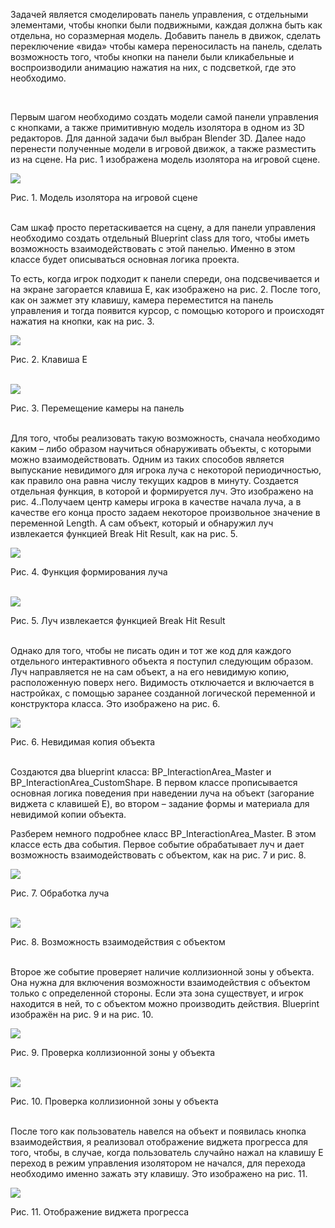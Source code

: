 <p>Задачей является смоделировать панель управления, с отдельными элементами, чтобы кнопки были подвижными, каждая должна быть как отдельна, но соразмерная модель. 
Добавить панель в движок, сделать переключение «вида» чтобы камера переносиласть на панель, сделать возможность того, чтобы кнопки на панели были кликабельные и 
воспроизводили анимацию нажатия на них, с подсветкой, где это необходимо.</p>
</br>

<p>Первым шагом необходимо создать модели самой панели управления с кнопками, а также примитивную модель изолятора в одном из 3D редакторов. Для данной задачи был выбран Blender 3D. 
Далее надо перенести полученные модели в игровой движок, а также разместить из на сцене. На рис. 1 изображена модель изолятора на игровой сцене.</p>
<p><img src="Images/Рисунок1.png"></p>
<figcaption>Рис. 1. Модель изолятора на игровой сцене</figcaption>
</br>

<p>Сам шкаф просто перетаскивается на сцену, а для панели управления необходимо создать отдельный Blueprint class для того, чтобы иметь возможность взаимодействовать с этой панелью. Именно в этом классе будет описываться основная логика проекта.</p>
<p>То есть, когда игрок подходит к панели спереди, она подсвечивается и на экране загорается клавиша E, как изображено на рис. 2. После того, как он зажмет эту клавишу, камера переместится на панель управления и тогда появится курсор, с помощью которого и происходят нажатия на кнопки, как на рис. 3.</p>
<p><img src="Images/Рисунок2.png"></p>
<figcaption>Рис. 2. Клавиша E</figcaption>
</br>
<p><img src="Images/Рисунок3.png"></p>
<figcaption>Рис. 3. Перемещение камеры на панель</figcaption>
</br>

<p>Для того, чтобы реализовать такую возможность, сначала необходимо каким – либо образом научиться обнаруживать объекты, с которыми можно взаимодействовать. Одним из таких способов является выпускание невидимого для игрока луча с некоторой периодичностью, как правило она равна числу текущих кадров в минуту. Создается отдельная функция, в которой и формируется луч. Это изображено на рис. 4..Получаем центр камеры игрока в качестве начала луча, а в качестве его конца просто задаем некоторое произвольное значение в переменной Length. А сам объект, который и обнаружил луч извлекается функцией Break Hit Result, как на рис. 5.</p>
<p><img src="Images/Рисунок4.png"></p>
<figcaption>Рис. 4. Функция формирования луча</figcaption>
</br>
<p><img src="Images/Рисунок5.png"></p>
<figcaption>Рис. 5. Луч извлекается функцией Break Hit Result</figcaption>
</br>

<p>Однако для того, чтобы не писать один и тот же код для каждого отдельного интерактивного объекта я поступил следующим образом. Луч направляется не на сам объект, а на его невидимую копию, расположенную поверх него. Видимость отключается и включается в настройках, с помощью заранее созданной логической переменной и конструктора класса. Это изображено на рис. 6. </p>
<p><img src="Images/Рисунок6.png"></p>
<figcaption>Рис. 6. Невидимая копия объекта</figcaption>
</br>

<p>Создаются два blueprint класса: BP_InteractionArea_Master и BP_InteractionArea_CustomShape. В первом классе прописывается основная логика поведения при наведении луча на объект (загорание виджета с клавишей E), во втором – задание формы и материала для невидимой копии объекта.</p>

<p>Разберем немного подробнее класс BP_InteractionArea_Master. В этом классе есть два события.  Первое событие обрабатывает луч и дает возможность взаимодействовать с объектом, как на рис. 7 и рис. 8.</p>
<p><img src="Images/Рисунок7.png"></p>
<figcaption>Рис. 7. Обработка луча</figcaption>
</br>
<p><img src="Images/Рисунок8.png"></p>
<figcaption>Рис. 8. Возможность взаимодействия с объектом</figcaption>
</br>

<p>Второе же событие проверяет наличие коллизионной зоны у объекта. Она нужна для включения возможности взаимодействия с объектом только с определенной стороны. Если эта зона существует, и игрок находится в ней, то с объектом можно производить действия. Blueprint изображён на рис. 9 и на рис. 10.</p>
<p><img src="Images/Рисунок9.png"></p>
<figcaption>Рис. 9. Проверка коллизионной зоны у объекта</figcaption>
</br>
<p><img src="Images/Рисунок10.png"></p>
<figcaption>Рис. 10. Проверка коллизионной зоны у объекта</figcaption>
</br>

<p>После того как пользователь навелся на объект и появилась кнопка взаимодействия, я реализовал отображение виджета прогресса для того, чтобы, в случае, когда пользователь случайно нажал на клавишу E переход в режим управления изолятором не начался, для перехода необходимо именно зажать эту клавишу. Это изображено на рис. 11.</p>
<p><img src="Images/Рисунок11.png"></p>
<figcaption>Рис. 11. Отображение виджета прогресса</figcaption>
</br>
